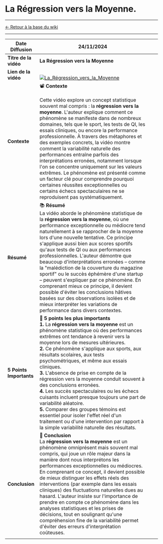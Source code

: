 # La Régression vers la Moyenne.


---
[← Retour à la base du wiki](https://asyhnes.github.io/mon_wiki/)

---

| **Date Diffusion**      | 24/11/2024                                                                                                                                                                                                                                                                                                                                                                                                                                                                                                                                                                                                                                                                                                                                                                         |     |     |
| ----------------------- | ---------------------------------------------------------------------------------------------------------------------------------------------------------------------------------------------------------------------------------------------------------------------------------------------------------------------------------------------------------------------------------------------------------------------------------------------------------------------------------------------------------------------------------------------------------------------------------------------------------------------------------------------------------------------------------------------------------------------------------------------------------------------------------- | --- | --- |
| **Titre de la vidéo**   | **La Régression vers la Moyenne**                                                                                                                                                                                                                                                                                                                                                                                                                                                                                                                                                                                                                                                                                                                                                  |     |     |
| **Lien de la vidéo**    | <br>[![La_Régression_vers_la_Moyenne](https://img.youtube.com/vi/sDPk-r18sb0/0.jpg)](https://www.youtube.com/watch?v=sDPk-r18sb0)<br>                                                                                                                                                                                                                                                                                                                                                                                                                                                                                                                                                                                                                                              |     |     |
| **Contexte**            | 📽️ **Contexte**<br><br>Cette vidéo explore un concept statistique souvent mal compris : la **régression vers la moyenne**. L'auteur explique comment ce phénomène se manifeste dans de nombreux domaines, tels que le sport, les tests de QI, les essais cliniques, ou encore la performance professionnelle. À travers des métaphores et des exemples concrets, la vidéo montre comment la variabilité naturelle des performances entraîne parfois des interprétations erronées, notamment lorsque l'on se concentre uniquement sur les valeurs extrêmes. Le phénomène est présenté comme un facteur clé pour comprendre pourquoi certaines réussites exceptionnelles ou certains échecs spectaculaires ne se reproduisent pas systématiquement.                                 |     |     |
| **Résumé**              | 📚 **Résumé**<br>La vidéo aborde le phénomène statistique de la **régression vers la moyenne**, où une performance exceptionnelle ou médiocre tend naturellement à se rapprocher de la moyenne lors d'une nouvelle tentative. Ce principe s'applique aussi bien aux scores sportifs qu'aux tests de QI ou aux performances professionnelles. L'auteur démontre que beaucoup d'interprétations erronées – comme la "malédiction de la couverture du magazine sportif" ou le succès éphémère d'une startup – peuvent s'expliquer par ce phénomène. En comprenant mieux ce principe, il devient possible d'éviter les conclusions hâtives basées sur des observations isolées et de mieux interpréter les variations de performance dans divers contextes.                            |     |     |
| **5 Points Importants** | 🔑 **5 points les plus importants**<br>**1.** La **régression vers la moyenne** est un phénomène statistique où des performances extrêmes ont tendance à revenir vers la moyenne lors de mesures ultérieures. <br> **2.** Ce phénomène s'applique aux sports, aux résultats scolaires, aux tests psychométriques, et même aux essais cliniques. <br> **3.** L'absence de prise en compte de la régression vers la moyenne conduit souvent à des conclusions erronées. <br> **4.** Les succès spectaculaires ou les échecs cuisants incluent presque toujours une part de variabilité aléatoire. <br> **5.** Comparer des groupes témoins est essentiel pour isoler l'effet réel d'un traitement ou d'une intervention par rapport à la simple variabilité naturelle des résultats. |     |     |
| **Conclusion**          | 📝 **Conclusion**<br>La **régression vers la moyenne** est un phénomène omniprésent mais souvent mal compris, qui joue un rôle majeur dans la manière dont nous interprétons les performances exceptionnelles ou médiocres. En comprenant ce concept, il devient possible de mieux distinguer les effets réels des interventions (par exemple dans les essais cliniques) des fluctuations naturelles dues au hasard. L'auteur insiste sur l'importance de prendre en compte ce phénomène dans les analyses statistiques et les prises de décisions, tout en soulignant qu'une compréhension fine de la variabilité permet d'éviter des erreurs d'interprétation coûteuses.                                                                                                         |     |     |
|                         |                                                                                                                                                                                                                                                                                                                                                                                                                                                                                                                                                                                                                                                                                                                                                                                    |     |     |
